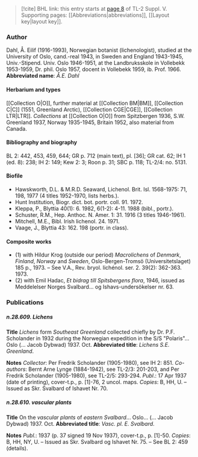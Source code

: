 > [!cite] BHL link: this entry starts at [page 8](https://www.biodiversitylibrary.org/page/33259054) of TL-2 Suppl. V.
> Supporting pages: [[Abbreviations|abbreviations]], [[Layout key|layout key]].

### Author

Dahl, Å. Eilif (1916-1993), Norwegian botanist (lichenologist), studied at the University of Oslo, cand.-real 1943, in Sweden and England 1943-1945, Univ.-Stipend. Univ. Oslo 1946-1951, at the Landbruksskole in Vollebekk 1953-1959, Dr. phil. Oslo 1957, docent in Vollebekk 1959, ib. Prof. 1966. 
**Abbreviated name**: *Å.E. Dahl*

#### Herbarium and types

[[Collection O|O]], further material at [[Collection BM|BM]], [[Collection C|C]] (1551, Greenland Arctic), [[Collection CGE|CGE]], [[Collection LTR|LTR]]. *Collections* at [[Collection O|O]] from Spitzbergen 1936, S.W. Greenland 1937, Norway 1935-1945, Britain 1952, also material from Canada.

#### Bibliography and biography

BL 2: 442, 453, 459, 644; GR p. 712 (main text), pl. \[36\]; GR cat. 62; IH 1 (ed. 8): 238; IH 2: 149; Kew 2: 3; Roon p. 31; SBC p. 118; TL-2/4: no. 5131.

#### Biofile

- Hawskworth, D.L. & M.R.D. Seaward, Lichenol. Brit. Isl. 1568-1975: 71, 198, 1977 (4 titles 1952-1970, lists herbs.).
- Hunt Institution, Biogr. dict. bot. portr. coll. 91. 1972.
- Kleppa, P., Blyttia 40(1): 6. 1982, 6(1-2): 4-11. 1988 (bibl., portr.).
- Schuster, R.M., Hep. Anthoc. N. Amer. 1: 31. 1916 (3 titles 1946-1961).
- Mitchell, M.E., Bibl. Irish lichenol. 24. 1971.
- Vaage, J., Blyttia 43: 162. 198 (portr. in class).

#### Composite works

- (1) with Hildur Krog (outside our period) *Macrolichens* of *Denmark*, *Finland*, *Norway* and *Sweden*, Oslo-Bergen-Tromsö (Universitetslaget) 185 p., 1973. – See V.A., Rev. bryol. lichénol. ser. 2. 39(2): 362-363. 1973.
- (2) with Emil Hadac, *Et bidrag till Spitsbergens flora*, 1946, issued as Meddelelser Norges Svalbard... og Ishavs-undersökelser nr. 63.

### Publications

##### n.28.609. Lichens

**Title**
*Lichens* form *Southeast Greenland* collected chiefly by Dr. P.F. Scholander in 1932 during the Norwegian expedition in the S/S "Polaris"... Oslo (... Jacob Dybwad) 1937. Oct.
**Abbreviated title**: *Lichens S.E. Greenland*.

**Notes**
*Collector*: Per Fredrik Scholander (1905-1980), see IH 2: 851.
*Co-authors*: Bernt Arne Lynge (1884-1942), see TL-2/3: 201-203, and Per Fredrik Scholander (1905-1980), see TL-2/5: 293-294.
*Publ*.: 17 Apr 1937 (date of printing), cover-t.p., p. \[1\]-76, 2 uncol. maps. *Copies*: B, HH, U. – Issued as Skr. Svalbard of Ishavet Nr. 70.

##### n.28.610. vascular plants

**Title**
On the *vascular plants* of *eastern Svalbard*... Oslo... (... Jacob Dybwad) 1937. Oct.
**Abbreviated title**: *Vasc. pl. E. Svalbard*.

**Notes**
*Publ*.: 1937 (p. 37 signed 19 Nov 1937), cover-t.p., p. \[1\]-50. *Copies*: B, HH, NY, U. – Issued as Skr. Svalbard og Ishavet Nr. 75. – See BL 2: 459 (details).

